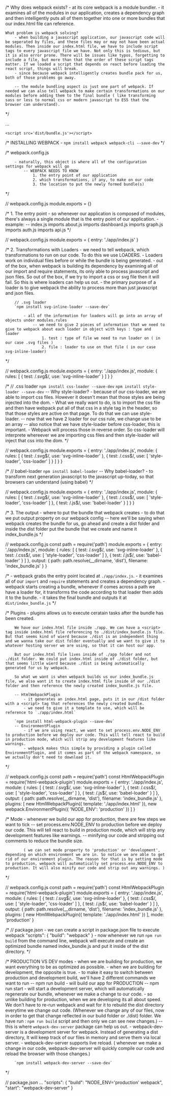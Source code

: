 /*
    Why does webpack exists?
        - at its core webpack is a module bundler.
        - it examines all of the modules in our application, creates a dependency graph and then intelligently puts all of them together into one or more bundles that our index.html file can reference.

    What problem is webpack solving?
        - when building a javascript application, our javascript code will be seperated by files, and these files may or may not have been actual modules. Then inside our index.html file, we have to include script tags to every javascript file we have. Not only this is tedious, but it is also error prone. There will be issues like typos, forgetting to include a file, but more than that the order of these script tags matter. If we loaded a script that depends on react before loading the react script, things will break.
        - since because webpack intelligently creates bundle pack for us, both of those problems go away.

        -- the module bundling aspect is just one part of webpack. If needed we can also tell webpack to make certain transformations on our modules before adding them to the final bundle ( like transforming sass or less to normal css or modern javascript to ES5 that the browser can understand).

*/

<body>
    ...

    <script src='dist/bundle.js'></script>
</body>

/*
    INSTALLING WEBPACK
        - `npm install webpack webpack-cli --save-dev`
*/

/*
    webpack.config.js

        - naturally, this object is where all of the configuration settings for webpack will go
            -- WEBPACK NEEDS TO KNOW
                1. the entry point of our application
                2. which transformations, if any, to make on our code
                3. the location to put the newly formed bundle(s)
*/

// webpack.config.js
module.exports = {}

/*
    1. The entry point
        - so whenever our application is composed of modules, there's always a single module that is the entry point of our application.
        - example:
            -- index.js
                imports about.js
                imports dashboard.js
                    imports graph.js
                    imports auth.js
                        imports api.js
*/

// webpack.config.js
module.exports = {
    entry: './app/index.js'
}


/*
    2. Transformations with Loaders
        - we need to tell webpack, which transformations to run on our code. To do this we use LOADERS.
        - Loaders work on individual files before or while the bundle is being generated.
            - out of the box, when webpack is building its dependency by examining all of our import and require statements, its only able to process javascript and json files. So out of the box, if we try to import a css or svg file then it will fail. So this is where loaders can help us out.
            - the primary purpose of a loader is to give webpack the ability to process more than just javascript and json files.

        // .svg loader
        `npm install svg-inline-loader --save-dev`

            - all of the information for loaders will go into an array of objects under modules.rules
                -- we need to give 2 pieces of information that we need to give to webpack about each loader in object with keys : type and loader
                    1. test : type of file we need to run loader on ( in our case .svg files )
                    2. file : loader to use on that file ( in our case svg-inline-loader)
*/

// webpack.config.js
module.exports = {
    entry: './app/index.js',
    module: {
        rules: [
            { test: /\.svg$/, use: 'svg-inline-loader' }
        ]
    }
}

/*
        // .css loader
        `npm install css-loader --save-dev`
        `npm install style-loader --save-dev`
            -- Why style-loader?
                - because of our css-loader, we are able to import css files. However it doesn't mean that those styles are being injected into the dom.
                - What we really want to do, is to import the css file and then have webpack put all of that css in a style tag in the header, so that those styles are active on that page. To do that we can use style-loader.
            -- now that we have 2 loader for our css rule, we change use to be an array
            -- also notice that we have style-loader before css-loader, this is important.
                - Webpack will process those in reverse order. So css-loader will interprete whereever we are importing css files and then style-loader will inject that css into the dom.
*/

// webpack.config.js
module.exports = {
    entry: './app/index.js',
    module: {
        rules: [
           { test: /\.svg$/, use: 'svg-inline-loader' },
           { test: /\.css$/, use: [ 'style-loader', 'css-loader' ] }
        ]
    }
}

/*
        // babel-loader
        `npm install babel-loader`
            -- Why babel-loader?
                - to transform next generation javascript to the javascript up-today, so that browsers can understand (using babel)
*/

// webpack.config.js
module.exports = {
    entry: './app/index.js',
    module: {
        rules: [
           { test: /\.svg$/, use: 'svg-inline-loader' },
           { test: /\.css$/, use: [ 'style-loader', 'css-loader' ] },
           { test: /\.js$/, use: 'babel-loader' }
        ]
    }
}

/*
    3. The output
        - where to put the bundle that webpack creates
        - to do that we put output property on our webpack config
            -- here we'll be saying when webpack creates the bundle for us, go ahead and create a dist folder and inside the dist folder put the bundle that we create and name it index_bundle.js
*/

// webpack.config.js
const path = require('path')
module.exports = {
    entry: './app/index.js',
    module: {
        rules: [
           { test: /\.svg$/, use: 'svg-inline-loader' },
           { test: /\.css$/, use: [ 'style-loader', 'css-loader' ] },
           { test: /\.js$/, use: 'babel-loader' }
        ]
    },
    output: {
        path: path.resolve(__dirname, 'dist'),
        filename: 'index_bundle.js'
    }
}


/*
    - webpack grabs the entry point located at `./app/index.js`.
    - it examines all of our `import` and `require` statements and creates a dependency graph.
    - webpack starts creating a bundle, whenever if comes across a path we have a loader for, it transforms the code according to that loader then adds  it to the bundle.
    - it takes the final bundle and outputs it at `dist/index_bundle.js`
*/

/*
    Plugins
        - plugins allows us to execute ceratain tasks after the bundle has been created.

        We have our index.html file inside ./app. We can have a <script> tag inside index.html file referencing to ./dist/index_bundle.js file. But that seems kind of wierd because ./dist is an independent thing and we wanna take our dist folder eventually and we want to give it to whatever hosting server we are using, so that it can host our app.

        But our index.html file lives inside of ./app folder and not ./dist folder. We could put index.html inside of ./dist folder, but that seems little wierd because ./dist is being automatically generated for us by webpack.

        So what we want is when webpack builds us our index_bundle.js file, we also want it to create index.html file inside of our ./dist folder and then reference the newly created index_bundle.js file.  

        -- HtmlWebpackPlugin
            - it generates an index.html page, puts it in our /dist folder with a <script> tag that references the newly created bundle.
            - we need to give it a template to use, which will be reference to `./app/index.html`

        `npm install html-webpack-plugin --save-dev`
        -- EnvironmentPlugin
            - if we are using react, we want to set process.env.NODE_ENV to production before we deploy our code. This will tell react to build in production mode, which will strip any development features like warnings.
            - webpack makes this simple by providing a plugin called EnvironmentPlugin, and it comes as part of the webpack namespace, so we actually don't need to download it.
*/

// webpack.config.js
const path = require('path')
const HtmlWebpackPlugin = require('html-webpack-plugin')
module.exports = {
    entry: './app/index.js',
    module: {
        rules: [
           { test: /\.svg$/, use: 'svg-inline-loader' },
           { test: /\.css$/, use: [ 'style-loader', 'css-loader' ] },
           { test: /\.js$/, use: 'babel-loader' }
        ]
    },
    output: {
        path: path.resolve(__dirname, 'dist'),
        filename: 'index_bundle.js'
    },
    plugins: [
        new HtmlWebpackPlugin({
            template: './app/index.html'
        }),
        new webpack.EnvironmentPlugin({
            'NODE_ENV': 'production'
        })
    ]
}

/*
    Mode
        - whenever we build our app for production, there are few steps we want to tick
            -- set process.env.NODE_ENV to production before we deploy our code. This will tell react to build in production mode, which will strip any development features like warnings.
            -- minifying our code and stripping out comments to reduce the bundle size.

            ( we can set mode property to 'production' or 'development', depending on which environment we are in. So notice we are able to get rid of our environment plugin. The reason for that is by setting mode to production, webpack will automatically set process.env.NODE_ENV to production. It will also minify our code and strip out any warnings. )
*/

// webpack.config.js
const path = require('path')
const HtmlWebpackPlugin = require('html-webpack-plugin')
module.exports = {
    entry: './app/index.js',
    module: {
        rules: [
           { test: /\.svg$/, use: 'svg-inline-loader' },
           { test: /\.css$/, use: [ 'style-loader', 'css-loader' ] },
           { test: /\.js$/, use: 'babel-loader' }
        ]
    },
    output: {
        path: path.resolve(__dirname, 'dist'),
        filename: 'index_bundle.js'
    },
    plugins: [
        new HtmlWebpackPlugin({
            template: './app/index.html'
        })
    ],
    mode: 'production'
}

/*
    // package.json
        - we can create a script in package.json file to execute webpack
            "scripts": {
                "build": "webpack"
            }
        - now whenever we run `npm run build` from the command line, webpack will execute and create an optimized bundle named index_bundle.js and put it inside of the dist directory.
*/

/*
    PRODUCTION VS DEV modes
        - when we are building for production, we want everything to be as optimized as possible.
        - when we are building for development, the opposite is true.
        - to make it easy to switch between production and development build, we'll have 2 different commands we want to run
            -- npm run build
                - will build our app for PRODUCTION
            -- npm run start
                - will start a development server, which will automatically regenerate our bundle, whenever we make a change to our code.
        - so unlike building for production, when we are developing its all about speed. We don't have to re-run webpack and wait for it to rebuild the dist directory everytime we change out code. (Whenever we change any of our files, now in order to get that change reflected in our build folder or ./dist) folder. We have run : `npm run build` script and then only we can see new changes.)
            -- this is where `webpack-dev-server` package can help us out.
                - webpack-dev-server is a development server for webpack. Instead of generating a dist directory, It will keep track of our files in memory and serve them via local server.
                - webpack-dev-server supports live reload. ( whenever we make a change in our code, webpack-dev-server will quickly compile our code and reload the browser with those changes.)

        `npm install webpack-dev-server --save-dev`

*/

// package.json
...
"scripts": {
    "build": "NODE_ENV='production' webpack",
    "start": "webpack-dev-server"
}
